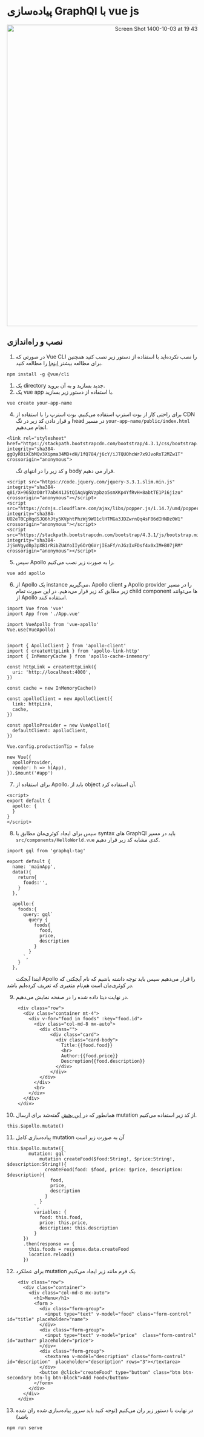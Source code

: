 # پیاده‌سازی GraphQl با vue js
<p align="center" width="100%">
<img width="795" alt="Screen Shot 1400-10-03 at 19 43 04" src="https://user-images.githubusercontent.com/59199865/147364109-6df4c013-5f17-47b5-bb6b-203ba760d0a9.png">
</p>

## نصب و راه‌اندازی
1. در صورتی که Vue CLI را نصب نکرده‌اید با استفاده از دستور زیر نصب کنید همچنین برای مطالعه بیشتر [اینجا](https://cli.vuejs.org/guide/installation.html) را مطالعه کنید.
```
npm install -g @vue/cli
```
1. یک directory جدید بسازید و به آن بروید.
3. یک vue app با استفاده از دستور زیر بسازید.
```
vue create your-app-name
```
4. برای راحتی کار از بوت استرپ استفاده می‌کنیم. بوت استرپ را با استفاده از CDN و قرار دادن کد زیر در تگ head در مسیر `your-app-name/public/index.html` انجام می‌دهیم.
```
<link rel="stylesheet" href="https://stackpath.bootstrapcdn.com/bootstrap/4.3.1/css/bootstrap.min.css" integrity="sha384-ggOyR0iXCbMQv3Xipma34MD+dH/1fQ784/j6cY/iJTQUOhcWr7x9JvoRxT2MZw1T" crossorigin="anonymous">
```
&nbsp; &nbsp; &nbsp; و کد زیر را در انتهای تگ body قرار می دهیم.
```
<script src="https://code.jquery.com/jquery-3.3.1.slim.min.js" integrity="sha384-q8i/X+965DzO0rT7abK41JStQIAqVgRVzpbzo5smXKp4YfRvH+8abtTE1Pi6jizo" crossorigin="anonymous"></script>
<script src="https://cdnjs.cloudflare.com/ajax/libs/popper.js/1.14.7/umd/popper.min.js" integrity="sha384-UO2eT0CpHqdSJQ6hJty5KVphtPhzWj9WO1clHTMGa3JDZwrnQq4sF86dIHNDz0W1" crossorigin="anonymous"></script>
<script src="https://stackpath.bootstrapcdn.com/bootstrap/4.3.1/js/bootstrap.min.js" integrity="sha384-JjSmVgyd0p3pXB1rRibZUAYoIIy6OrQ6VrjIEaFf/nJGzIxFDsf4x0xIM+B07jRM" crossorigin="anonymous"></script>
```
5. سپس Apollo را به صورت زیر نصب می‌کنیم.
```
vue add apollo
```
6. از Apollo یک instance می‌گیریم، Apollo client و Apollo provider را در مسیر زیر مطابق کد زیر قرار می‌دهیم. در این صورت تمام child component ها می‌توانند از Apollo استفاده کنند.
```
import Vue from 'vue'
import App from './App.vue'

import VueApollo from 'vue-apollo'
Vue.use(VueApollo)


import { ApolloClient } from 'apollo-client'
import { createHttpLink } from 'apollo-link-http'
import { InMemoryCache } from 'apollo-cache-inmemory'

const httpLink = createHttpLink({
  uri: 'http://localhost:4000',
})

const cache = new InMemoryCache()

const apolloClient = new ApolloClient({
  link: httpLink,
  cache,
})

const apolloProvider = new VueApollo({
  defaultClient: apolloClient,
})

Vue.config.productionTip = false

new Vue({
  apolloProvider,
  render: h => h(App),
}).$mount('#app')
```

7. برای استفاده از Apollo، باید از object آن استفاده کرد.
```
<script>
export default {
  apollo: {
  }
}
</script>
```
8. سپس برای ایجاد کوئری‌مان مطابق با syntax های GraphQl باید در مسیر `src/components/HelloWorld.vue` کدی مشابه کد زیر قرار دهیم.
```
import gql from 'graphql-tag'

export default {
  name: 'mainApp',
  data(){
    return{
      foods:'',
    }
  },

  apollo:{
    foods:{
      query: gql`
        query {
          foods{
            food,
            price,
            description
          }
        }
      `,
    }
  },
```
&nbsp; &nbsp; &nbsp; ابتدا آبجکت Apollo را قرار می‌دهیم سپس باید توجه داشته باشیم که نام آبجکتی که در کوئری‌مان است هم‌نام متغیری که تعریف کرده‌ایم باشد.

9. در نهایت دیتا داده شده را در صفحه نمایش می‌دهیم.
```
    <div class="row">
      <div class="container mt-4">
        <div v-for="food in foods" :key="food.id">
          <div class="col-md-8 mx-auto">
            <div class="">
                <div class="card">
                  <div class="card-body">
                    Title:{{food.food}}
                    <hr>
                    Author:{{food.price}}
                    Descroption{{food.description}}
                  </div>
                </div>
            </div>
          </div>
          <br>
        </div>
      </div>
    </div>
```
10. همانطور که در [این بخش](../back/README.md) گفته‌شد برای ارسال mutation از کد زیر استفاده می‌کنیم.
```
this.$apollo.mutate()
```
11. پیاده‌سازی کامل mutation آن به صورت زیر است
```
this.$apollo.mutate({
        mutation: gql`
            mutation createFood($food:String!, $price:String!, $description:String!){
              createFood(food: $food, price: $price, description: $description){
                food,
                price,
                description
              }
            }
          `,
          variables: {
            food: this.food,
            price: this.price,
            description: this.description
          }
      })
      .then(response => {
        this.foods = response.data.createFood
        location.reload()
      })
```
12. برای عملکرد mutation یک فرم مانند زیر ایجاد می‌کنیم.
```
    <div class="row">
      <div class="container">
        <div class="col-md-8 mx-auto">
          <h1>Menu</h1>
          <form >
            <div class="form-group">
              <input type="text" v-model="food" class="form-control" id="title" placeholder="name">
            </div>
            <div class="form-group">
              <input type="text" v-model="price"  class="form-control" id="author" placeholder="price">
            </div>
            <div class="form-group">
              <textarea v-model="description" class="form-control" id="description"  placeholder="description" rows="3"></textarea>
            </div>
            <button @click="createFood" type="button" class="btn btn-secondary btn-lg btn-block">Add Food</button>
          </form>
        </div>
      </div>
    </div>
```
13. در نهایت با دستور زیر ران می‌کنیم (توجه کنید باید سرور پیاده‌سازی شده ران شده باشد)
```
npm run serve
```
